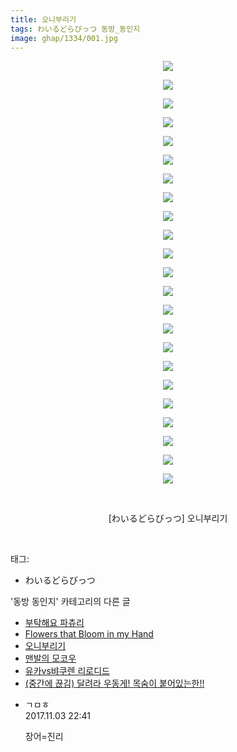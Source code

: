 ```yaml
---
title: 오니부리기
tags: わいるどらびっつ 동방_동인지
image: ghap/1334/001.jpg
---
```

<div class="article">
<p style="text-align: center; clear: none; float: none;"><img src="{{ site.nasurl }}/ghap/1334/001.jpg"/></p>
<p style="text-align: center; clear: none; float: none;"><img src="{{ site.nasurl }}/ghap/1334/002.jpg"/></p>
<p style="text-align: center; clear: none; float: none;"><img src="{{ site.nasurl }}/ghap/1334/003.jpg"/></p>
<p style="text-align: center; clear: none; float: none;"><img src="{{ site.nasurl }}/ghap/1334/004.jpg"/></p>
<p style="text-align: center; clear: none; float: none;"><img src="{{ site.nasurl }}/ghap/1334/005.jpg"/></p>
<p style="text-align: center; clear: none; float: none;"><img src="{{ site.nasurl }}/ghap/1334/006.jpg"/></p>
<p style="text-align: center; clear: none; float: none;"><img src="{{ site.nasurl }}/ghap/1334/007.jpg"/></p>
<p style="text-align: center; clear: none; float: none;"><img src="{{ site.nasurl }}/ghap/1334/008.jpg"/></p>
<p style="text-align: center; clear: none; float: none;"><img src="{{ site.nasurl }}/ghap/1334/009.jpg"/></p>
<p style="text-align: center; clear: none; float: none;"><img src="{{ site.nasurl }}/ghap/1334/010.jpg"/></p>
<p style="text-align: center; clear: none; float: none;"><img src="{{ site.nasurl }}/ghap/1334/011.jpg"/></p>
<p style="text-align: center; clear: none; float: none;"><img src="{{ site.nasurl }}/ghap/1334/012.jpg"/></p>
<p style="text-align: center; clear: none; float: none;"><img src="{{ site.nasurl }}/ghap/1334/013.jpg"/></p>
<p style="text-align: center; clear: none; float: none;"><img src="{{ site.nasurl }}/ghap/1334/014.jpg"/></p>
<p style="text-align: center; clear: none; float: none;"><img src="{{ site.nasurl }}/ghap/1334/015.jpg"/></p>
<p style="text-align: center; clear: none; float: none;"><img src="{{ site.nasurl }}/ghap/1334/016.jpg"/></p>
<p style="text-align: center; clear: none; float: none;"><img src="{{ site.nasurl }}/ghap/1334/017.jpg"/></p>
<p style="text-align: center; clear: none; float: none;"><img src="{{ site.nasurl }}/ghap/1334/018.jpg"/></p>
<p style="text-align: center; clear: none; float: none;"><img src="{{ site.nasurl }}/ghap/1334/019.jpg"/></p>
<p style="text-align: center; clear: none; float: none;"><img src="{{ site.nasurl }}/ghap/1334/020.jpg"/></p>
<p style="text-align: center; clear: none; float: none;"><img src="{{ site.nasurl }}/ghap/1334/021.jpg"/></p>
<p style="text-align: center; clear: none; float: none;"><img src="{{ site.nasurl }}/ghap/1334/022.jpg"/></p>
<p style="text-align: center; clear: none; float: none;"><img src="{{ site.nasurl }}/ghap/1334/023.jpg"/></p>
<p style="text-align: center; clear: none; float: none;"><br/></p>
<p style="text-align: center; clear: none; float: none;">[わいるどらびっつ] 오니부리기</p>
<p><br/></p>
</div><div class="tagTrail">
<p>태그: </p>
<ul>
<li>わいるどらびっつ</li>
</ul>
</div><div class="another">
<p>'동방 동인지' 카테고리의 다른 글</p>
<ul>
<li><a href="/2016-08-03-ghap_1336">부탁해요 파츄리</a></li>
<li><a href="/2016-08-03-ghap_1335">Flowers that Bloom in my Hand</a></li>
<li><a href="/2016-08-03-ghap_1334">오니부리기</a></li>
<li><a href="/2016-08-03-ghap_1333">맨발의 모코우</a></li>
<li><a href="/2016-08-03-ghap_1331">유카vs뱌쿠렌 리로디드</a></li>
<li><a href="/2016-08-03-ghap_1330">(중간에 끊김) 달려라 우동게! 목숨이 붙어있는한!!</a></li>
</ul>
</div><div class="cb_module cb_fluid">
<div class="cb_wrt cb_profile">
<div class="comment">
<ul>
<li class="cb_thumb_off" id="comment15122289">
<div class="cb_comment_area">
<div class="cb_info_area">
<div class="cb_section">
<span class="cb_nick_name">ㄱㅁㅎ</span>
</div>
<div class="cb_section">
<span class="cb_date">2017.11.03 22:41 </span>
</div>
</div>
<div class="cb_dsc_comment">
<p class="cb_dsc">
											장어=진리
										</p>
</div>
</div></li>
</ul>
</div>
</div><!-- commentList close -->
</div>